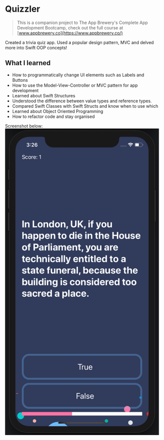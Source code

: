 
#  Quizzler

>This is a companion project to The App Brewery's Complete App Development Bootcamp, check out the full course at [www.appbrewery.co](https://www.appbrewery.co/)

Created a trivia quiz app. Used a popular design pattern, MVC and delved more into Swift OOP concepts!

## What I learned

* How to programmatically change UI elements such as Labels and Buttons
* How to use the Model-View-Controller or MVC pattern for app development
* Learned about Swift Structures
* Understood the difference between value types and reference types. 
* Compared Swift Classes with Swift Structs and know when to use which
* Learned about Object Oriented Programming
* How to refactor code and stay organised  

Screenshot below:  
![quiz](https://github.com/mikedinhnguyen/Quizzler/blob/master/Documentation/quiz_screenshot.png)
